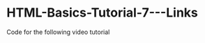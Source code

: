 HTML-Basics-Tutorial-7---Links
==============================

Code for the following video tutorial
